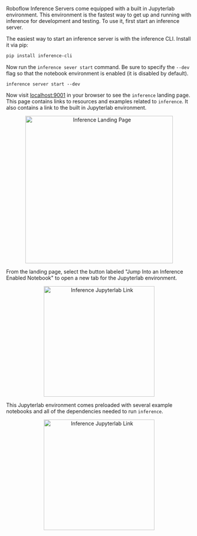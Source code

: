 Roboflow Inference Servers come equipped with a built in Jupyterlab environment. This environment is the fastest way to get up and running with inference for development and testing. To use it, first start an inference server.

The easiest way to start an inference server is with the inference CLI. Install it via pip:

```bash
pip install inference-cli
```

Now run the `inference sever start` command. Be sure to specify the `--dev` flag so that the notebook environment is enabled (it is disabled by default).

```
inference server start --dev
```

Now visit [localhost:9001](http://localhost:9001) in your browser to see the `inference` landing page. This page contains links to resources and examples related to `inference`. It also contains a link to the built in Jupyterlab environment.

<div style="text-align: center;">
<img src="https://storage.googleapis.com/com-roboflow-marketing/inference/inference_landing_page.png" alt="Inference Landing Page" width="400"/>
</div>


From the landing page, select the button labeled "Jump Into an Inference Enabled Notebook" to open a new tab for the Jupyterlab environment. 

<div style="text-align: center;">
<img src="https://storage.googleapis.com/com-roboflow-marketing/inference/inference_jupyterlab_link.png" alt="Inference Jupyterlab Link" width="300"/>
</div>

This Jupyterlab environment comes preloaded with several example notebooks and all of the dependencies needed to run `inference`.

<div style="text-align: center;">
<img src="https://storage.googleapis.com/com-roboflow-marketing/inference/inference_jupyter_lab_quickstart.png" alt="Inference Jupyterlab Link" width="300"/>
</div>

